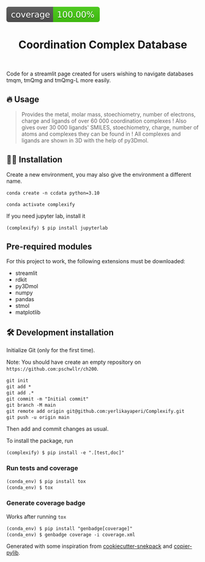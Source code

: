 ![Coverage Status](https://raw.githubusercontent.com/pschwllr/minimal_project/main/assets/coverage-badge.svg)

<h1 align="center">
Coordination Complex Database
</h1>

<br>


Code for a streamlit page created for users wishing to navigate databases tmqm, tmQmg and tmQmg-L more easily.

## 🔥 Usage

> Provides the metal, molar mass, stoechiometry, number of electrons, charge and ligands of over 60 000 coordination complexes ! 
> Also gives over 30 000 ligands' SMILES, stoechiometry, charge, number of atoms and complexes they can be found in !
> All complexes and ligands are shown in 3D with the help of py3Dmol.


## 👩‍💻 Installation

Create a new environment, you may also give the environment a different name. 

```
conda create -n ccdata python=3.10 
```

```
conda activate complexify
```

If you need jupyter lab, install it 

```
(complexify) $ pip install jupyterlab
```

## Pre-required modules

For this project to work, the following extensions must be downloaded:
  - streamlit
  - rdkit
  - py3Dmol
  - numpy
  - pandas
  - stmol
  - matplotlib


## 🛠️ Development installation

Initialize Git (only for the first time). 

Note: You should have create an empty repository on `https://github.com:pschwllr/ch200`.

```
git init
git add * 
git add .*
git commit -m "Initial commit" 
git branch -M main
git remote add origin git@github.com:yerlikayaperi/Complexify.git 
git push -u origin main
```

Then add and commit changes as usual. 

To install the package, run

```
(complexify) $ pip install -e ".[test,doc]"
```

### Run tests and coverage

```
(conda_env) $ pip install tox
(conda_env) $ tox
```

### Generate coverage badge

Works after running `tox`

```
(conda_env) $ pip install "genbadge[coverage]"
(conda_env) $ genbadge coverage -i coverage.xml
```

Generated with some inspiration from [cookiecutter-snekpack](https://github.com/cthoyt/cookiecutter-snekpack) and [copier-pylib](https://github.com/astrojuanlu/copier-pylib).


